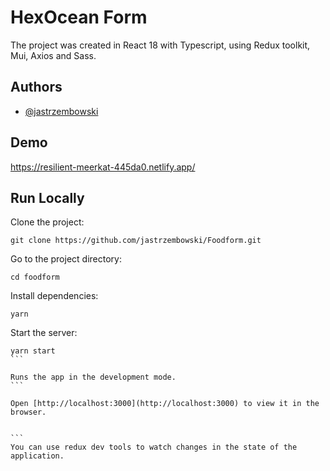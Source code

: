 # HexOcean Form

The project was created in React 18 with Typescript, using Redux toolkit, Mui, Axios and Sass.

## Authors

- [@jastrzembowski](https://www.github.com/jastrzembowski)

## Demo

https://resilient-meerkat-445da0.netlify.app/

## Run Locally

Clone the project:
```
git clone https://github.com/jastrzembowski/Foodform.git
```
Go to the project directory:
```
cd foodform
```
Install dependencies:
```
yarn
```
Start the server:
````
yarn start
```

Runs the app in the development mode.
```

Open [http://localhost:3000](http://localhost:3000) to view it in the browser.


```
You can use redux dev tools to watch changes in the state of the application.
